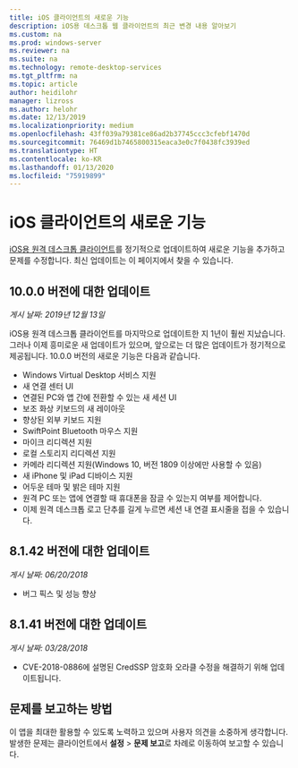 ```yaml
---
title: iOS 클라이언트의 새로운 기능
description: iOS용 데스크톱 웹 클라이언트의 최근 변경 내용 알아보기
ms.custom: na
ms.prod: windows-server
ms.reviewer: na
ms.suite: na
ms.technology: remote-desktop-services
ms.tgt_pltfrm: na
ms.topic: article
author: heidilohr
manager: lizross
ms.author: helohr
ms.date: 12/13/2019
ms.localizationpriority: medium
ms.openlocfilehash: 43ff039a79381ce86ad2b37745ccc3cfebf1470d
ms.sourcegitcommit: 76469d1b7465800315eaca3e0c7f0438fc3939ed
ms.translationtype: HT
ms.contentlocale: ko-KR
ms.lasthandoff: 01/13/2020
ms.locfileid: "75919899"
---
```

# <a name="whats-new-in-the-ios-client"></a>iOS 클라이언트의 새로운 기능

[iOS용 원격 데스크톱 클라이언트](remote-desktop-ios.md)를 정기적으로 업데이트하여 새로운 기능을 추가하고 문제를 수정합니다. 최신 업데이트는 이 페이지에서 찾을 수 있습니다.

## <a name="updates-for-version-1000"></a>10.0.0 버전에 대한 업데이트

*게시 날짜: 2019년 12월 13일*

iOS용 원격 데스크톱 클라이언트를 마지막으로 업데이트한 지 1년이 훨씬 지났습니다. 그러나 이제 흥미로운 새 업데이트가 있으며, 앞으로는 더 많은 업데이트가 정기적으로 제공됩니다. 10.0.0 버전의 새로운 기능은 다음과 같습니다.

- Windows Virtual Desktop 서비스 지원
- 새 연결 센터 UI
- 연결된 PC와 앱 간에 전환할 수 있는 새 세션 UI
- 보조 화상 키보드의 새 레이아웃
- 향상된 외부 키보드 지원
- SwiftPoint Bluetooth 마우스 지원
- 마이크 리디렉션 지원
- 로컬 스토리지 리디렉션 지원
- 카메라 리디렉션 지원(Windows 10, 버전 1809 이상에만 사용할 수 있음)
- 새 iPhone 및 iPad 디바이스 지원
- 어두운 테마 및 밝은 테마 지원
- 원격 PC 또는 앱에 연결할 때 휴대폰을 잠글 수 있는지 여부를 제어합니다.
- 이제 원격 데스크톱 로고 단추를 길게 누르면 세션 내 연결 표시줄을 접을 수 있습니다.

## <a name="updates-for-version-8142"></a>8\.1.42 버전에 대한 업데이트

*게시 날짜: 06/20/2018*

- 버그 픽스 및 성능 향상

## <a name="updates-for-version-8141"></a>8\.1.41 버전에 대한 업데이트

*게시 날짜: 03/28/2018*

- CVE-2018-0886에 설명된 CredSSP 암호화 오라클 수정을 해결하기 위해 업데이트됩니다.

## <a name="how-to-report-issues"></a>문제를 보고하는 방법

이 앱을 최대한 활용할 수 있도록 노력하고 있으며 사용자 의견을 소중하게 생각합니다. 발생한 문제는 클라이언트에서 **설정** > **문제 보고**로 차례로 이동하여 보고할 수 있습니다.

